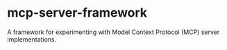 # mcp-server-framework
A framework for experimenting with Model Context Protocol (MCP) server implementations.
